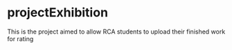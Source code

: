 # projectExhibition

This is the project aimed to allow RCA 
students to upload their finished 
work for rating
